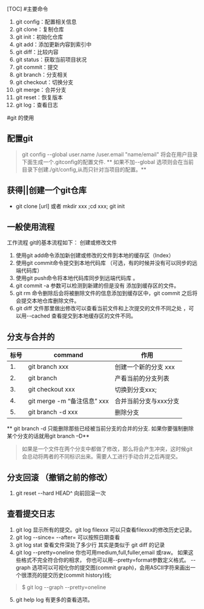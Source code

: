 [TOC]
#主要命令
1. git config：配置相关信息
2. git clone：复制仓库
3. git init：初始化仓库
4. git add：添加更新内容到索引中
5. git diff：比较内容
7. git status：获取当前项目状况
8. git commit：提交
9. git branch：分支相关
10. git checkout：切换分支
11. git merge：合并分支
12. git reset：恢复版本
13. git log：查看日志

#git 的使用

## 配置git  
>git config --global user.name /user.email "name/email"
 将会在用户目录下面生成一个.gitconfig的配置文件.
 ** 如果不加--global 选项则会在当前目录下创建./git/config,从而只针对当项目的配置。**
## 获得||创建一个git仓库

* git clone [url] 或者 mkdir xxx ;cd xxx; git init

## 一般使用流程

工作流程
git的基本流程如下：
创建或修改文件
1. 使用git add命令添加新创建或修改的文件到本地的缓存区（Index）
2. 使用git commit命令提交到本地代码库
（可选，有的时候并没有可以同步的远端代码库）
3. 使用git push命令将本地代码库同步到远端代码库 。
4. git commit -a 参数可以检测到新建的但是没有 添加到缓存区的文件。
5. git rm 命令删除后会将被删除文件的信息添加到缓存区中，git commit 之后将会提交本地仓库删除文件。
6. git diff 文件那里做出修改可以查看当前文件和上次提交的文件不同之处 ，可以用--cached 查看提交到本地缓存区的文件不同。

## 分支与合并的
|标号|command|作用|
|-------|--------|------|
|1. |git branch xxx   |            创建一个新的分支 xxx|
|2.| git branch      |             产看当前的分支列表|
|3.| git checkout xxx |切换到分支xxx;|
|4. |git merge -m “备注信息”  xxx |合并当前分支与xxx分支|
|5. |git branch -d xxx|删除分支|

** git branch -d 只能删除那些已经被当前分支的合并的分支. 如果你要强制删除某个分支的话就用git branch –D**

> 如果是一个文件在两个分支中都做了修改，那么将会产生冲突，这时候git会总动将两者的不同标识出来。需要人工进行手动合并之后再提交。

## 分支回滚 （撤销之前的修改）
1. git reset --hard HEAD^ 向前回滚一次 

## 查看提交日志 
1. git log 显示所有的提交。git log filexxx 可以只查看filexxx的修改历史记录。
2. git log --since=<date> --after=<date> 可以按照日期查看
3. git log stat 查看文件深处了多少行 其实是类似于 git diff 的记录
4. git log --pretty=oneline 你也可用medium,full,fuller,email 或raw。 如果这些格式不完全符合你的相求， 你也可以用--pretty=format参数定义格式。
--graph 选项可以可视化你的提交图(commit graph)，会用ASCII字符来画出一个很漂亮的提交历史(commit history)线;

> $ git log --graph --pretty=oneline
5. git help log 有更多的查看选项。
